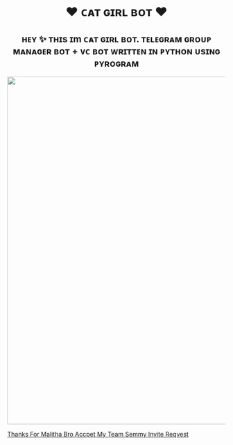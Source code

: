 <h1 align="center"> 
    ❤️  ᴄᴀᴛ ɢɪʀʟ ʙᴏᴛ  ❤️
</h1>
 <h2 align="center"> 
    ʜᴇʏ ✨ ᴛʜɪs ɪm ᴄᴀᴛ ɢɪʀʟ ʙᴏᴛ. ᴛᴇʟᴇɢʀᴀᴍ ɢʀᴏᴜᴘ ᴍᴀɴᴀɢᴇʀ ʙᴏᴛ + ᴠᴄ ʙᴏᴛ ᴡʀɪᴛᴛᴇɴ ɪɴ ᴘʏᴛʜᴏɴ ᴜsɪɴɢ ᴘʏʀᴏɢʀᴀᴍ
</h2>
<p align="center"><a href="https://github.com/RishBropromax/Cat-Girl-Bot"><img src="https://telegra.ph/file/e92d6e9307c341661a50a.jpg"width="600" height="800"</a></p>
 

Thanks For Malitha Bro Accpet My Team Semmy Invite Reqvest 
